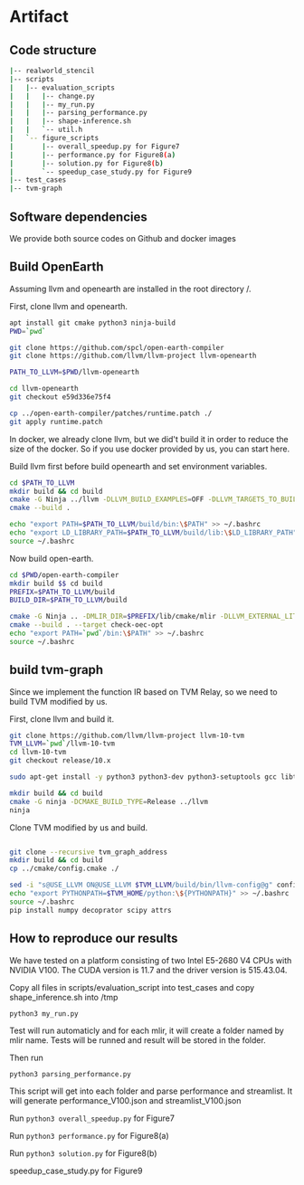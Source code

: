 # Artifact

## Code structure
```sh
|-- realworld_stencil 
|-- scripts
|   |-- evaluation_scripts
|   |   |-- change.py
|   |   |-- my_run.py
|   |   |-- parsing_performance.py
|   |   |-- shape-inference.sh
|   |   `-- util.h
|   `-- figure_scripts
|       |-- overall_speedup.py for Figure7
|       |-- performance.py for Figure8(a)
|       |-- solution.py for Figure8(b)
|       `-- speedup_case_study.py for Figure9
|-- test_cases
|-- tvm-graph
```


## Software dependencies 

We provide both source codes on Github and docker images

## Build OpenEarth

Assuming llvm and openearth are installed in the root directory /.

First, clone llvm and openearth.

```sh
apt install git cmake python3 ninja-build 
PWD=`pwd`

git clone https://github.com/spcl/open-earth-compiler
git clone https://github.com/llvm/llvm-project llvm-openearth

PATH_TO_LLVM=$PWD/llvm-openearth

cd llvm-openearth
git checkout e59d336e75f4

cp ../open-earth-compiler/patches/runtime.patch ./
git apply runtime.patch
```

In docker, we already clone llvm, but we did't build it in order to reduce the size of the docker. So if you use docker provided by us, you can start here. 


Build llvm first before build openearth and set environment variables.

```sh
cd $PATH_TO_LLVM
mkdir build && cd build
cmake -G Ninja ../llvm -DLLVM_BUILD_EXAMPLES=OFF -DLLVM_TARGETS_TO_BUILD="host;NVPTX" -DCMAKE_INSTALL_PREFIX=. -DLLVM_ENABLE_PROJECTS="mlir;clang" -DLLVM_OPTIMIZED_TABLEGEN=ON -DLLVM_ENABLE_OCAMLDOC=OFF -DLLVM_ENABLE_BINDINGS=OFF -DLLVM_INSTALL_UTILS=ON -DMLIR_CUDA_RUNNER_ENABLED=ON
cmake --build .

echo "export PATH=$PATH_TO_LLVM/build/bin:\$PATH" >> ~/.bashrc
echo "export LD_LIBRARY_PATH=$PATH_TO_LLVM/build/lib:\$LD_LIBRARY_PATH" >> ~/.bashrc
source ~/.bashrc
```

Now build open-earth.

```sh
cd $PWD/open-earth-compiler
mkdir build $$ cd build 
PREFIX=$PATH_TO_LLVM/build
BUILD_DIR=$PATH_TO_LLVM/build

cmake -G Ninja .. -DMLIR_DIR=$PREFIX/lib/cmake/mlir -DLLVM_EXTERNAL_LIT=$BUILD_DIR/bin/llvm-lit
cmake --build . --target check-oec-opt
echo "export PATH=`pwd`/bin:\$PATH" >> ~/.bashrc
source ~/.bashrc
```

## build tvm-graph
Since we implement the function IR based on TVM Relay, so we need to build TVM modified by us.


First, clone llvm and build it.


```sh
git clone https://github.com/llvm/llvm-project llvm-10-tvm
TVM_LLVM=`pwd`/llvm-10-tvm
cd llvm-10-tvm
git checkout release/10.x

sudo apt-get install -y python3 python3-dev python3-setuptools gcc libtinfo-dev zlib1g-dev build-essential cmake libedit-dev libxml2-dev

mkdir build && cd build
cmake -G ninja -DCMAKE_BUILD_TYPE=Release ../llvm
ninja
```

Clone TVM modified by us and build.

```sh

git clone --recursive tvm_graph_address
mkdir build && cd build
cp ../cmake/config.cmake ./

sed -i "s@USE_LLVM ON@USE_LLVM $TVM_LLVM/build/bin/llvm-config@g" config.cmake
echo "export PYTHONPATH=$TVM_HOME/python:\${PYTHONPATH}" >> ~/.bashrc
source ~/.bashrc
pip install numpy decoprator scipy attrs
```


## How to reproduce our results 
We have tested on a platform consisting of two Intel E5-2680 V4 CPUs with NVIDIA V100. The CUDA version is 11.7 and the driver version is 515.43.04.

Copy all files in scripts/evaluation_script into test_cases and copy shape_inference.sh into /tmp

```sh
python3 my_run.py
```

Test will run automaticly and for each mlir, it will create a folder named by mlir name. Tests will be runned and result will be stored in the folder.

Then run 

```
python3 parsing_performance.py
```

This script will get into each folder and parse performance and streamlist. It will generate performance_V100.json and streamlist_V100.json

Run `python3 overall_speedup.py` for Figure7

Run `python3 performance.py` for Figure8(a)

Run `python3 solution.py` for Figure8(b)

speedup_case_study.py for Figure9